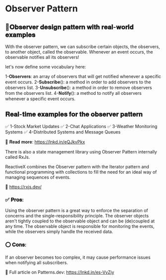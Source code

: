 # Observer Pattern

## 🔔𝐎𝐛𝐬𝐞𝐫𝐯𝐞𝐫 𝐝𝐞𝐬𝐢𝐠𝐧 𝐩𝐚𝐭𝐭𝐞𝐫𝐧 𝐰𝐢𝐭𝐡 𝐫𝐞𝐚𝐥-𝐰𝐨𝐫𝐥𝐝 𝐞𝐱𝐚𝐦𝐩𝐥𝐞𝐬

With the observer pattern, we can subscribe certain objects, the observers, to another object, called the observable. Whenever an event occurs, the observable notifies all its observers!

let's now define some vocabulary here:

1-𝐎𝐛𝐬𝐞𝐫𝐯𝐞𝐫𝐬: an array of observers that will get notified whenever a specific event occurs.
2-𝐒𝐮𝐛𝐬𝐜𝐫𝐢𝐛𝐞(): a method in order to add observers to the observers list.
3-𝐔𝐧𝐬𝐮𝐛𝐬𝐜𝐫𝐢𝐛𝐞(): a method in order to remove observers from the observers list.
4-𝐍𝐨𝐭𝐢𝐟𝐲(): a method to notify all observers whenever a specific event occurs.

## 𝐑𝐞𝐚𝐥-𝐭𝐢𝐦𝐞 𝐞𝐱𝐚𝐦𝐩𝐥𝐞𝐬 𝐟𝐨𝐫 𝐭𝐡𝐞 𝐨𝐛𝐬𝐞𝐫𝐯𝐞𝐫 𝐩𝐚𝐭𝐭𝐞𝐫𝐧

✅ 1-Stock Market Updates
✅ 2-Chat Applications
✅ 3-Weather Monitoring Systems
✅ 4-Distributed Systems and Message Queues

🔗 𝐑𝐞𝐚𝐝 𝐦𝐨𝐫𝐞:
https://lnkd.in/eQJkvPkx

There is also a state management library using Observer Pattern internally called RxJs.

ReactiveX combines the Observer pattern with the Iterator pattern and functional programming with collections to fill the need for an ideal way of managing sequences of events.

🔗 https://rxjs.dev/

### ✅ 𝐏𝐫𝐨𝐬:

Using the observer pattern is a great way to enforce the separation of concerns and the single-responsibility principle. The observer objects aren't tightly coupled to the observable object and can be (de)coupled at any time. The observable object is responsible for monitoring the events, while the observers simply handle the received data.

### ⭕ 𝐂𝐨𝐧𝐬:

If an observer becomes too complex, it may cause performance issues when notifying all subscribers.

🔗 Full article on Patterns.dev:
https://lnkd.in/es-VvZjy
